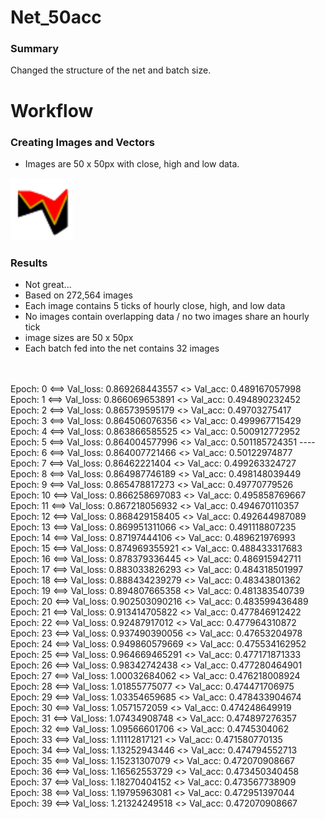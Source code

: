# Net_50acc
### Summary
Changed the structure of the net and batch size.

# Workflow
### Creating Images and Vectors
 - Images are 50 x 50px with close, high and low data.

<img src="https://github.com/gravity226/forex_net/blob/master/net_chl5050px_5t_fb/imgs/AUDUSD_20010103_05-00-00.png" height="100" width="100">

### Results
 - Not great...
 - Based on 272,564 images
 - Each image contains 5 ticks of hourly close, high, and low data
 - No images contain overlapping data / no two images share an hourly tick
 - image sizes are 50 x 50px
 - Each batch fed into the net contains 32 images
<br/>
<br/>
Epoch: 0 <==> Val_loss: 0.869268443557 <> Val_acc: 0.489167057998<br/>
Epoch: 1 <==> Val_loss: 0.866069653891 <> Val_acc: 0.494890232452<br/>
Epoch: 2 <==> Val_loss: 0.865739595179 <> Val_acc: 0.49703275417<br/>
Epoch: 3 <==> Val_loss: 0.864506076356 <> Val_acc: 0.499967715429<br/>
Epoch: 4 <==> Val_loss: 0.863866585525 <> Val_acc: 0.500912772952<br/>
Epoch: 5 <==> Val_loss: 0.864004577996 <> Val_acc: 0.501185724351  ----<br/>
Epoch: 6 <==> Val_loss: 0.864007721466 <> Val_acc: 0.50122974877<br/>
Epoch: 7 <==> Val_loss: 0.86462221404 <> Val_acc: 0.499263324727<br/>
Epoch: 8 <==> Val_loss: 0.864987746189 <> Val_acc: 0.498148039449<br/>
Epoch: 9 <==> Val_loss: 0.865478817273 <> Val_acc: 0.49770779526<br/>
Epoch: 10 <==> Val_loss: 0.866258697083 <> Val_acc: 0.495858769667<br/>
Epoch: 11 <==> Val_loss: 0.867218056932 <> Val_acc: 0.494670110357<br/>
Epoch: 12 <==> Val_loss: 0.868429158405 <> Val_acc: 0.492644987089<br/>
Epoch: 13 <==> Val_loss: 0.869951311066 <> Val_acc: 0.491118807235<br/>
Epoch: 14 <==> Val_loss: 0.87197444106 <> Val_acc: 0.489621976993<br/>
Epoch: 15 <==> Val_loss: 0.874969355921 <> Val_acc: 0.488433317683<br/>
Epoch: 16 <==> Val_loss: 0.878379336445 <> Val_acc: 0.486915942711<br/>
Epoch: 17 <==> Val_loss: 0.883033826293 <> Val_acc: 0.484318501997<br/>
Epoch: 18 <==> Val_loss: 0.888434239279 <> Val_acc: 0.48343801362<br/>
Epoch: 19 <==> Val_loss: 0.894807665358 <> Val_acc: 0.481383540739<br/>
Epoch: 20 <==> Val_loss: 0.902503090216 <> Val_acc: 0.483599436489<br/>
Epoch: 21 <==> Val_loss: 0.913414705822 <> Val_acc: 0.477846912422<br/>
Epoch: 22 <==> Val_loss: 0.92487917012 <> Val_acc: 0.477964310872<br/>
Epoch: 23 <==> Val_loss: 0.937490390056 <> Val_acc: 0.47653204978<br/>
Epoch: 24 <==> Val_loss: 0.949860579669 <> Val_acc: 0.475534162952<br/>
Epoch: 25 <==> Val_loss: 0.964669465291 <> Val_acc: 0.477171871333<br/>
Epoch: 26 <==> Val_loss: 0.98342742438 <> Val_acc: 0.477280464901<br/>
Epoch: 27 <==> Val_loss: 1.00032684062 <> Val_acc: 0.476218008924<br/>
Epoch: 28 <==> Val_loss: 1.01855775077 <> Val_acc: 0.474471706975<br/>
Epoch: 29 <==> Val_loss: 1.03354659685 <> Val_acc: 0.478433904674<br/>
Epoch: 30 <==> Val_loss: 1.0571572059 <> Val_acc: 0.474248649919<br/>
Epoch: 31 <==> Val_loss: 1.07434908748 <> Val_acc: 0.474897276357<br/>
Epoch: 32 <==> Val_loss: 1.09566601706 <> Val_acc: 0.4745304062<br/>
Epoch: 33 <==> Val_loss: 1.11112817121 <> Val_acc: 0.471580770135<br/>
Epoch: 34 <==> Val_loss: 1.13252943446 <> Val_acc: 0.474794552713<br/>
Epoch: 35 <==> Val_loss: 1.15231307079 <> Val_acc: 0.472070908667<br/>
Epoch: 36 <==> Val_loss: 1.16562553729 <> Val_acc: 0.473450340458<br/>
Epoch: 37 <==> Val_loss: 1.18270404152 <> Val_acc: 0.473567738909<br/>
Epoch: 38 <==> Val_loss: 1.19795963081 <> Val_acc: 0.472951397044<br/>
Epoch: 39 <==> Val_loss: 1.21324249518 <> Val_acc: 0.472070908667<br/>
